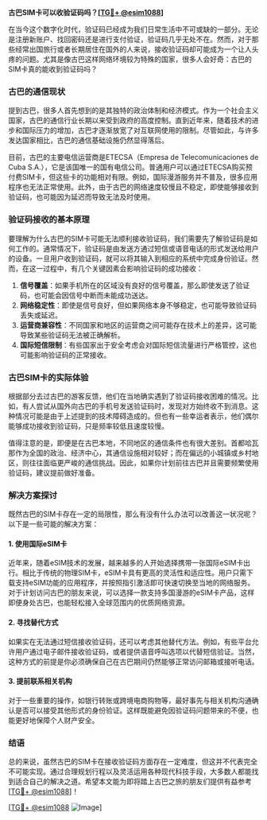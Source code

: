 **古巴SIM卡可以收验证码吗？[[TG💪+ @esim1088](https://t.me/s/esim1088)]**

在当今这个数字化时代，验证码已经成为我们日常生活中不可或缺的一部分。无论是注册新账户、找回密码还是进行支付验证，验证码几乎无处不在。然而，对于那些经常出国旅行或者长期居住在国外的人来说，接收验证码却可能成为一个让人头疼的问题。尤其是像古巴这样网络环境较为特殊的国家，很多人会好奇：古巴的SIM卡真的能收到验证码吗？

### 古巴的通信现状

提到古巴，很多人首先想到的是其独特的政治体制和经济模式。作为一个社会主义国家，古巴的通信行业长期以来受到政府的高度控制。直到近年来，随着技术的进步和国际压力的增加，古巴才逐渐放宽了对互联网使用的限制。尽管如此，与许多发达国家相比，古巴的通信基础设施仍然显得落后。

目前，古巴的主要电信运营商是ETECSA（Empresa de Telecomunicaciones de Cuba S.A.），它是该国唯一的国有电信公司。普通用户可以通过ETECSA购买预付费SIM卡，但这些卡的功能相对有限。例如，国际漫游服务并不普及，很多应用程序也无法正常使用。此外，由于古巴的网络速度较慢且不稳定，即使能够接收到验证码，也可能因为延迟而导致无法及时使用。

### 验证码接收的基本原理

要理解为什么古巴的SIM卡可能无法顺利接收验证码，我们需要先了解验证码是如何工作的。通常情况下，验证码是由发送方通过短信或语音电话的形式发送给用户的设备。一旦用户收到验证码，就可以将其输入到相应的系统中完成身份验证。然而，在这一过程中，有几个关键因素会影响验证码的成功接收：

1. **信号覆盖**：如果手机所在的区域没有良好的信号覆盖，那么即使发送了验证码，也可能会因信号中断而未能成功送达。
2. **网络稳定性**：即使是信号良好，但如果网络本身不够稳定，也可能导致验证码丢失或延迟。
3. **运营商兼容性**：不同国家和地区的运营商之间可能存在技术上的差异，这可能导致某些验证码无法被正确解析。
4. **国际短信限制**：有些国家出于安全考虑会对国际短信流量进行严格管控，这也可能影响验证码的正常接收。

### 古巴SIM卡的实际体验

根据部分去过古巴的游客反馈，他们在当地确实遇到了验证码接收困难的情况。比如，有人尝试从国外向古巴的手机号发送验证码时，发现对方始终收不到消息。这种情况可能是由于上述提到的技术障碍造成的。但也有一些幸运者表示，他们偶尔能够成功接收到验证码，只是频率较低且速度较慢。

值得注意的是，即便是在古巴本地，不同地区的通信条件也有很大差别。首都哈瓦那作为全国的政治、经济中心，其通信设施相对较好；而在偏远的小城镇或乡村地区，则往往面临更严峻的通信挑战。因此，如果你计划前往古巴并且需要频繁使用验证码，建议提前做好准备。

### 解决方案探讨

既然古巴的SIM卡存在一定的局限性，那么有没有什么办法可以改善这一状况呢？以下是一些可能的解决方案：

#### 1. 使用国际eSIM卡
近年来，随着eSIM技术的发展，越来越多的人开始选择携带一张国际eSIM卡出行。相比于传统的物理SIM卡，eSIM卡具有更高的灵活性和适应性。用户只需下载支持eSIM功能的应用程序，并按照指引激活即可快速切换至当地的网络服务。对于计划访问古巴的朋友来说，可以选择一款支持多国漫游的eSIM卡产品，这样即便身处古巴，也能轻松接入全球范围内的优质网络资源。

#### 2. 寻找替代方式
如果实在无法通过短信接收验证码，还可以考虑其他替代方法。例如，有些平台允许用户通过电子邮件接收验证码，或者提供语音呼叫选项以代替短信验证。当然，这种方式的前提是你必须确保自己在古巴期间仍然能够正常访问邮箱或接听电话。

#### 3. 提前联系相关机构
对于一些重要的操作，如银行转账或跨境电商购物等，最好事先与相关机构沟通确认是否可以接受其他形式的身份验证。这样既能避免因验证码问题带来的不便，也能更好地保障个人财产安全。

### 结语

总的来说，虽然古巴的SIM卡在接收验证码方面存在一定难度，但这并不代表完全不可能实现。通过合理规划行程以及灵活运用各种现代科技手段，大多数人都能找到适合自己的解决之道。希望本文能为即将踏上古巴之旅的朋友们提供有益参考[[TG💪+ @esim1088](https://t.me/s/esim1088)]！

[[TG💪+ @esim1088](https://t.me/s/esim1088) ![Image](https://i.postimg.cc/4NQfJmqS/Snipaste-2025-05-13-00-14-12.png)]